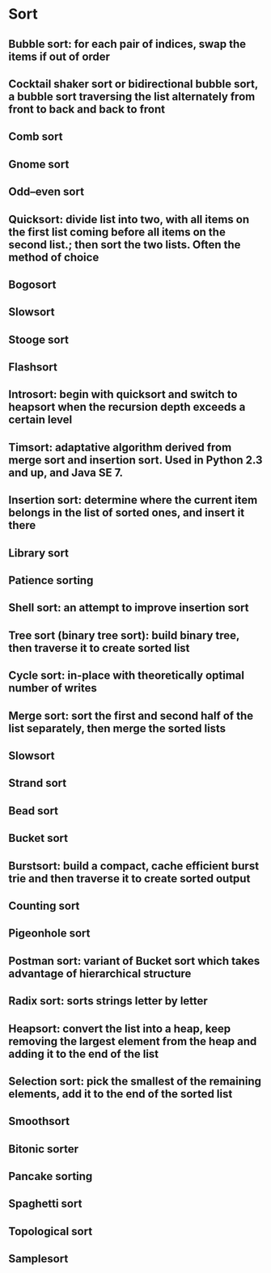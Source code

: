 # Sort

## Bubble sort: for each pair of indices, swap the items if out of order

## Cocktail shaker sort or bidirectional bubble sort, a bubble sort traversing the list alternately from front to back and back to front

## Comb sort

## Gnome sort

## Odd–even sort

## Quicksort: divide list into two, with all items on the first list coming before all items on the second list.; then sort the two lists. Often the method of choice

## Bogosort

## Slowsort

## Stooge sort

## Flashsort

## Introsort: begin with quicksort and switch to heapsort when the recursion depth exceeds a certain level

## Timsort: adaptative algorithm derived from merge sort and insertion sort. Used in Python 2.3 and up, and Java SE 7.

## Insertion sort: determine where the current item belongs in the list of sorted ones, and insert it there

## Library sort

## Patience sorting

## Shell sort: an attempt to improve insertion sort

## Tree sort (binary tree sort): build binary tree, then traverse it to create sorted list

## Cycle sort: in-place with theoretically optimal number of writes

## Merge sort: sort the first and second half of the list separately, then merge the sorted lists

## Slowsort

## Strand sort

## Bead sort

## Bucket sort

## Burstsort: build a compact, cache efficient burst trie and then traverse it to create sorted output

## Counting sort

## Pigeonhole sort

## Postman sort: variant of Bucket sort which takes advantage of hierarchical structure

## Radix sort: sorts strings letter by letter

## Heapsort: convert the list into a heap, keep removing the largest element from the heap and adding it to the end of the list

## Selection sort: pick the smallest of the remaining elements, add it to the end of the sorted list

## Smoothsort

## Bitonic sorter

## Pancake sorting

## Spaghetti sort

## Topological sort

## Samplesort
